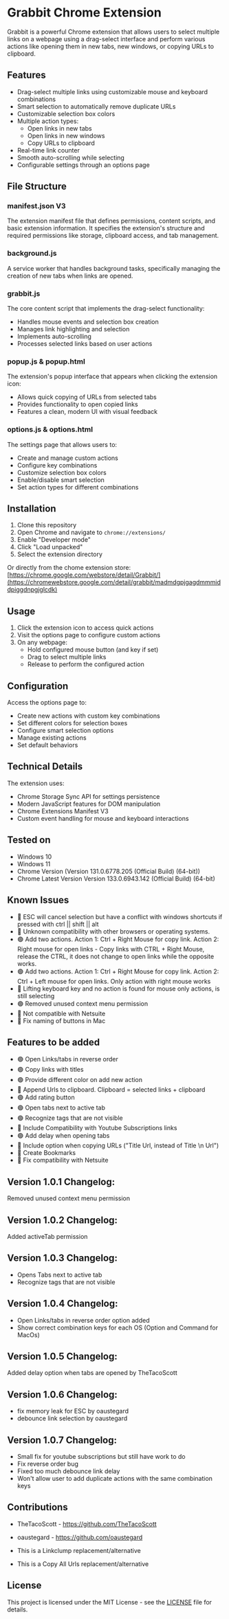# Grabbit Chrome Extension

Grabbit is a powerful Chrome extension that allows users to select multiple links on a webpage using a drag-select interface and perform various actions like opening them in new tabs, new windows, or copying URLs to clipboard.

## Features

- Drag-select multiple links using customizable mouse and keyboard combinations
- Smart selection to automatically remove duplicate URLs
- Customizable selection box colors
- Multiple action types:
  - Open links in new tabs
  - Open links in new windows
  - Copy URLs to clipboard
- Real-time link counter
- Smooth auto-scrolling while selecting
- Configurable settings through an options page

## File Structure

### manifest.json V3
The extension manifest file that defines permissions, content scripts, and basic extension information. It specifies the extension's structure and required permissions like storage, clipboard access, and tab management.

### background.js
A service worker that handles background tasks, specifically managing the creation of new tabs when links are opened.

### grabbit.js
The core content script that implements the drag-select functionality:
- Handles mouse events and selection box creation
- Manages link highlighting and selection
- Implements auto-scrolling
- Processes selected links based on user actions

### popup.js & popup.html
The extension's popup interface that appears when clicking the extension icon:
- Allows quick copying of URLs from selected tabs
- Provides functionality to open copied links
- Features a clean, modern UI with visual feedback

### options.js & options.html
The settings page that allows users to:
- Create and manage custom actions
- Configure key combinations
- Customize selection box colors
- Enable/disable smart selection
- Set action types for different combinations

## Installation

1. Clone this repository
2. Open Chrome and navigate to `chrome://extensions/`
3. Enable "Developer mode"
4. Click "Load unpacked"
5. Select the extension directory

Or directly from the chome extension store:
[https://chrome.google.com/webstore/detail/Grabbit/](https://chromewebstore.google.com/detail/grabbit/madmdgpjgagdmmmiddpiggdnpgjglcdk)

## Usage

1. Click the extension icon to access quick actions
2. Visit the options page to configure custom actions
3. On any webpage:
	- Hold configured mouse button (and key if set)
	- Drag to select multiple links
	- Release to perform the configured action

## Configuration

Access the options page to:
- Create new actions with custom key combinations
- Set different colors for selection boxes
- Configure smart selection options
- Manage existing actions
- Set default behaviors

## Technical Details

The extension uses:
- Chrome Storage Sync API for settings persistence
- Modern JavaScript features for DOM manipulation
- Chrome Extensions Manifest V3
- Custom event handling for mouse and keyboard interactions

## Tested on

- Windows 10
- Windows 11
- Chrome Version (Version 131.0.6778.205 (Official Build) (64-bit))
- Chrome Latest Version Version 133.0.6943.142 (Official Build) (64-bit)


## Known Issues

- 🔴 ESC will cancel selection but have a conflict with windows shortcuts if pressed with ctrl || shift || alt
- 🔴 Unknown compatibility with other browsers or operating systems.
- 🟢 Add two actions. Action 1: Ctrl + Right Mouse for copy link. Action 2: Right mouse for open links - Copy links with CTRL + Right Mouse, release the CTRL, it does not change to open links while the opposite works.
- 🟢 Add two actions. Action 1: Ctrl + Right Mouse for copy link. Action 2: Ctrl + Left mouse for open links. Only action with right mouse works
- 🔴 Lifting keyboard key and no action is found for mouse only actions, is still selecting
- 🟢 Removed unused context menu permission
- 🔴 Not compatible with Netsuite
- 🔴 Fix naming of buttons in Mac

## Features to be added

- 🟢 Open Links/tabs in reverse order
- 🟢 Copy links with titles
- 🟢  Provide different color on add new action
- 🔴 Append Urls to clipboard. Clipboard = selected links + clipboard
- 🟢 Add rating button
- 🟢 Open tabs next to active tab
- 🟢 Recognize <a> tags that are not visible
- 🔴 Include Compatibility with Youtube Subscriptions links
- 🟢 Add delay when opening tabs
- 🔴 Include option when copying URLs ("Title <tab> Url, instead of Title \n Url")
- 🔴 Create Bookmarks
- 🔴 Fix compatibility with Netsuite

## Version 1.0.1 Changelog:

Removed unused context menu permission

## Version 1.0.2 Changelog:

Added activeTab permission

## Version 1.0.3 Changelog:

- Opens Tabs next to active tab
- Recognize <a> tags that are not visible

## Version 1.0.4 Changelog:
- Open Links/tabs in reverse order option added
- Show correct combination keys for each OS (Option and Command for MacOs)

## Version 1.0.5 Changelog:
Added delay option when tabs are opened by TheTacoScott

## Version 1.0.6 Changelog:
- fix memory leak for ESC by oaustegard
- debounce link selection by oaustegard

## Version 1.0.7 Changelog:
- Small fix for youtube subscriptions but still have work to do
- Fix reverse order bug
- Fixed too much debounce link delay
- Won't allow user to add duplicate actions with the same combination keys

## Contributions
- TheTacoScott - https://github.com/TheTacoScott
- oaustegard - https://github.com/oaustegard

- This is a Linkclump replacement/alternative
- This is a Copy All Urls replacement/alternative

## License

This project is licensed under the MIT License - see the [LICENSE](LICENSE) file for details.
